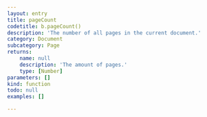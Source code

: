 ```yaml
---
layout: entry
title: pageCount
codetitle: b.pageCount()
description: 'The number of all pages in the current document.'
category: Document
subcategory: Page
returns:
    name: null
    description: 'The amount of pages.'
    type: [Number]
parameters: []
kind: function
todo: null
examples: []

---
```

